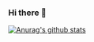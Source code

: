 ### Hi there 👋


[![Anurag's github stats](https://githubreadmestats-eight.vercel.app/api?username=NigulasiZhao&count_private=true&show_icons=true&theme=dracula)](https://github.com/anuraghazra/github-readme-stats)
